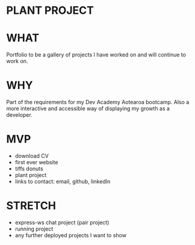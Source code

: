 # PLANT PROJECT

# WHAT
Portfolio to be a gallery of projects I have worked on and will continue to work on.

# WHY
Part of the requirements for my Dev Academy Aotearoa bootcamp. Also a more interactive and accessible way of displaying my growth as a developer. 

# MVP
- download CV
- first ever website
- tiffs donuts
- plant project
- links to contact: email, github, linkedIn

# STRETCH
- express-ws chat project (pair project)
- running project
- any further deployed projects I want to show

